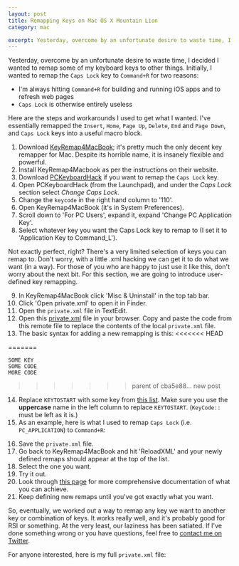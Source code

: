 ```yaml
---
layout: post
title: Remapping Keys on Mac OS X Mountain Lion
category: mac

excerpt: Yesterday, overcome by an unfortunate desire to waste time, I decided I wanted to remap some of my keyboard keys to other things. Initially, I wanted to remap the Caps Lock key to Command+R …
---
```


Yesterday, overcome by an unfortunate desire to waste time, I decided I wanted to remap some of my keyboard keys to other things. Initially, I wanted to remap the `Caps Lock` key to `Command+R` for two reasons:

- I'm always hitting `Command+R` for building and running iOS apps and to refresh web pages
- `Caps Lock` is otherwise entirely useless

Here are the steps and workarounds I used to get what I wanted. I've essentially remapped the `Insert`, `Home`, `Page Up`, `Delete`, `End` and `Page Down`, and `Caps Lock` keys into a useful macro block.

1. Download [KeyRemap4MacBook](http://pqrs.org/macosx/keyremap4macbook/); it's pretty much the only decent key remapper for Mac. Despite its horrible name, it is insanely flexible and powerful.
2. Install KeyRemap4Macbook as per the instructions on their website.
3. Download [PCKeyboardHack](http://pqrs.org/macosx/keyremap4macbook/pckeyboardhack.html.en) if you want to remap the `Caps Lock` key.
4. Open PCKeyboardHack (from the Launchpad), and under the _Caps Lock_ section select _Change Caps Lock_. 
5. Change the `keycode` in the right hand column to '110'.
6. Open KeyRemap4MacBook (it's in System Preferences).
7. Scroll down to 'For PC Users', expand it, expand 'Change PC Application Key'.
8. Select whatever key you want the Caps Lock key to remap to (I set it to 'Application Key to Command_L').

Not exactly perfect, right? There's a very limited selection of keys you can remap to. Don't worry, with a little .xml hacking we can get it to do what we want (in a way). For those of you who are happy to just use it like this, don't worry about the next bit. For this section, we are going to introduce user-defined key remapping.

9. In KeyRemap4MacBook click 'Misc & Uninstall' in the top tab bar.
10. Click 'Open private.xml' to open it in Finder.
11. Open the `private.xml` file in TextEdit.
12. Open this [private.xml](http://pqrs.org/macosx/keyremap4macbook/files/private.xml) file in your browser. Copy and paste the code from this remote file to replace the contents of the local `private.xml` file. 
13. The basic syntax for adding a new remapping is this:
<<<<<<< HEAD
<script src="https://gist.github.com/4601667.js"></script>	
=======

	SOME KEY
	SOME CODE
	MORE CODE	
>>>>>>> parent of cba5e88... new post

14. Replace `KEYTOSTART` with some key from [this list](https://github.com/tekezo/KeyRemap4MacBook/blob/version_7.8.0/src/bridge/generator/keycode/data/KeyCode.data). Make sure you use the __uppercase__ name in the left column to replace `KEYTOSTART`. (`KeyCode::` must be left as it is.)
15. As an example, here is what I used to remap `Caps Lock` (i.e. `PC_APPLICATION`) to `Command+R`:
<script src="https://gist.github.com/4601678.js"></script>

16. Save the `private.xml` file.
17. Go back to KeyRemap4MacBook and hit 'ReloadXML' and your newly defined remaps should appear at the top of the list.
18. Select the one you want. 
19. Try it out.
20. Look through [this page](http://pqrs.org/macosx/keyremap4macbook/xml-basic.html.en) for more comprehensive documentation of what you can achieve.
21. Keep defining new remaps until you've got exactly what you want.

So, eventually, we worked out a way to remap any key we want to another key or combination of keys. It works really well, and it's probably good for RSI or something. At the very least, our laziness has been satiated. If I've done something wrong or you have questions, feel free to [contact me on Twitter](http://www.twitter.com/p_almer).


For anyone interested, here is my full `private.xml` file:
<script src="https://gist.github.com/4601687.js"></script>





